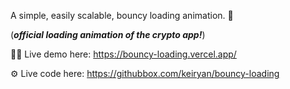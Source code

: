 A simple, easily scalable, bouncy loading animation. 🧶

(_**official loading animation of the crypto app!**_)

🧑‍💻 Live demo here: https://bouncy-loading.vercel.app/

⚙️ Live code here: https://githubbox.com/keiryan/bouncy-loading

